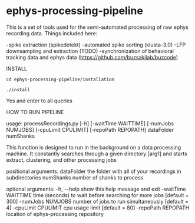 # ephys-processing-pipeline

This is a set of tools used for the semi-automated processing of raw ephys recording data.  Things included here:

-spike extraction (spikedetekt)
-automated spike sorting (klusta-3.0)
-LFP downsampling and extraction (TODO)
-synchronization of behavioral tracking data and ephys data (https://github.com/buzsakilab/buzcode)


INSTALL

`cd ephys-processing-pipeline/installation`

`./install`

Yes and enter to all queries


HOW TO RUN PIPELINE

usage: processRecordings.py [-h] [-waitTime WAITTIME] [-numJobs NUMJOBS]
                            [-cpuLimit CPULIMIT] [-repoPath REPOPATH]
                            dataFolder numShanks

This function is designed to run in the background on a data processing
machine. It constantly searches through a given directory [arg1] and starts
extract, clustering, and other processing jobs

positional arguments:
  dataFolder          the folder with all of your recordings in subdirectories
  numShanks           number of shanks to process

optional arguments:
  -h, --help          show this help message and exit
  -waitTime WAITTIME  time (seconds) to wait before searching for more jobs
                      [default = 300]
  -numJobs NUMJOBS    number of jobs to run simultaneously [default = 4]
  -cpuLimit CPULIMIT  cpu usage limit [default = 80]
  -repoPath REPOPATH  location of ephys-processing repository
